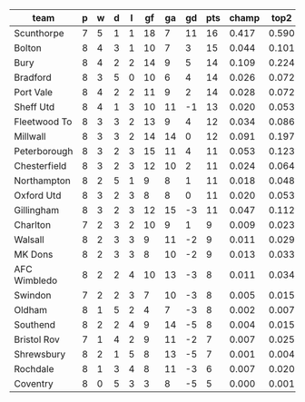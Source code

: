|     team     | p | w | d | l | gf | ga | gd | pts | champ | top2  | top3  | top4  |  5-7  | bot4  | bot3  | bot2  |
|--------------|---|---|---|---|----|----|----|-----|-------|-------|-------|-------|-------|-------|-------|-------|
| Scunthorpe   | 7 | 5 | 1 | 1 | 18 |  7 | 11 |  16 | 0.417 | 0.590 | 0.695 | 0.767 | 0.119 | 0.002 | 0.001 | 0.000|
| Bolton       | 8 | 4 | 3 | 1 | 10 |  7 |  3 |  15 | 0.044 | 0.101 | 0.164 | 0.228 | 0.182 | 0.053 | 0.035 | 0.021|
| Bury         | 8 | 4 | 2 | 2 | 14 |  9 |  5 |  14 | 0.109 | 0.224 | 0.324 | 0.415 | 0.195 | 0.021 | 0.013 | 0.006|
| Bradford     | 8 | 3 | 5 | 0 | 10 |  6 |  4 |  14 | 0.026 | 0.072 | 0.125 | 0.178 | 0.165 | 0.079 | 0.054 | 0.029|
| Port Vale    | 8 | 4 | 2 | 2 | 11 |  9 |  2 |  14 | 0.028 | 0.072 | 0.125 | 0.183 | 0.167 | 0.077 | 0.049 | 0.027|
| Sheff Utd    | 8 | 4 | 1 | 3 | 10 | 11 | -1 |  13 | 0.020 | 0.053 | 0.093 | 0.137 | 0.144 | 0.108 | 0.074 | 0.041|
| Fleetwood To | 8 | 3 | 3 | 2 | 13 |  9 |  4 |  12 | 0.034 | 0.086 | 0.139 | 0.195 | 0.169 | 0.072 | 0.047 | 0.026|
| Millwall     | 8 | 3 | 3 | 2 | 14 | 14 |  0 |  12 | 0.091 | 0.197 | 0.294 | 0.376 | 0.204 | 0.027 | 0.015 | 0.008|
| Peterborough | 8 | 3 | 2 | 3 | 15 | 11 |  4 |  11 | 0.053 | 0.123 | 0.192 | 0.261 | 0.185 | 0.052 | 0.033 | 0.019|
| Chesterfield | 8 | 3 | 2 | 3 | 12 | 10 |  2 |  11 | 0.024 | 0.064 | 0.115 | 0.163 | 0.149 | 0.096 | 0.064 | 0.035|
| Northampton  | 8 | 2 | 5 | 1 |  9 |  8 |  1 |  11 | 0.018 | 0.048 | 0.081 | 0.120 | 0.134 | 0.124 | 0.087 | 0.053|
| Oxford Utd   | 8 | 3 | 2 | 3 |  8 |  8 |  0 |  11 | 0.020 | 0.053 | 0.094 | 0.133 | 0.141 | 0.108 | 0.072 | 0.042|
| Gillingham   | 8 | 3 | 2 | 3 | 12 | 15 | -3 |  11 | 0.047 | 0.112 | 0.179 | 0.243 | 0.186 | 0.054 | 0.037 | 0.021|
| Charlton     | 7 | 2 | 3 | 2 | 10 |  9 |  1 |   9 | 0.009 | 0.023 | 0.042 | 0.069 | 0.091 | 0.223 | 0.164 | 0.103|
| Walsall      | 8 | 2 | 3 | 3 |  9 | 11 | -2 |   9 | 0.011 | 0.029 | 0.054 | 0.081 | 0.106 | 0.176 | 0.127 | 0.081|
| MK Dons      | 8 | 2 | 3 | 3 |  8 | 10 | -2 |   9 | 0.013 | 0.033 | 0.057 | 0.089 | 0.113 | 0.167 | 0.120 | 0.076|
| AFC Wimbledo | 8 | 2 | 2 | 4 | 10 | 13 | -3 |   8 | 0.011 | 0.034 | 0.061 | 0.093 | 0.114 | 0.164 | 0.114 | 0.070|
| Swindon      | 7 | 2 | 2 | 3 |  7 | 10 | -3 |   8 | 0.005 | 0.015 | 0.030 | 0.049 | 0.079 | 0.261 | 0.197 | 0.128|
| Oldham       | 8 | 1 | 5 | 2 |  4 |  7 | -3 |   8 | 0.002 | 0.007 | 0.013 | 0.021 | 0.044 | 0.383 | 0.305 | 0.215|
| Southend     | 8 | 2 | 2 | 4 |  9 | 14 | -5 |   8 | 0.004 | 0.015 | 0.029 | 0.045 | 0.075 | 0.270 | 0.203 | 0.136|
| Bristol Rov  | 7 | 1 | 4 | 2 |  9 | 11 | -2 |   7 | 0.007 | 0.025 | 0.047 | 0.072 | 0.099 | 0.207 | 0.150 | 0.097|
| Shrewsbury   | 8 | 2 | 1 | 5 |  8 | 13 | -5 |   7 | 0.001 | 0.004 | 0.010 | 0.019 | 0.038 | 0.427 | 0.344 | 0.246|
| Rochdale     | 8 | 1 | 3 | 4 |  8 | 11 | -3 |   6 | 0.007 | 0.020 | 0.038 | 0.061 | 0.085 | 0.233 | 0.169 | 0.112|
| Coventry     | 8 | 0 | 5 | 3 |  3 |  8 | -5 |   5 | 0.000 | 0.001 | 0.003 | 0.005 | 0.015 | 0.617 | 0.528 | 0.412|
